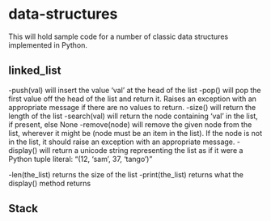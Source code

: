 # data-structures
This will hold sample code for a number of classic data structures implemented in Python.

## linked_list
-push(val) will insert the value ‘val’ at the head of the list
-pop() will pop the first value off the head of the list and return it. Raises an exception with an appropriate message if there are no values to return.
-size() will return the length of the list
-search(val) will return the node containing ‘val’ in the list, if present, else None
-remove(node) will remove the given node from the list, wherever it might be (node must be an item in the list). If the node is not in the list, it should raise an exception with an appropriate message.
-display() will return a unicode string representing the list as if it were a Python tuple literal: “(12, ‘sam’, 37, ‘tango’)”

-len(the_list) returns the size of the list
-print(the_list) returns what the display() method returns


## Stack
